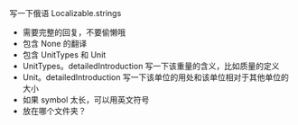 写一下俄语 Localizable.strings

- 需要完整的回复，不要偷懒哦
- 包含 None 的翻译
- 包含 UnitTypes 和 Unit
- UnitTypes。detailedIntroduction 写一下该重量的含义，比如质量的定义
- Unit。detailedIntroduction 写一下该单位的用处和该单位相对于其他单位的大小
- 如果 symbol 太长，可以用英文符号
- 放在哪个文件夹？
